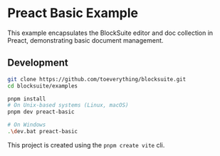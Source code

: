 # Preact Basic Example

This example encapsulates the BlockSuite editor and doc collection in Preact, demonstrating basic document management.

## Development

```sh
git clone https://github.com/toeverything/blocksuite.git
cd blocksuite/examples

pnpm install
# On Unix-based systems (Linux, macOS)
pnpm dev preact-basic

# On Windows
.\dev.bat preact-basic
```

This project is created using the `pnpm create vite` cli.
